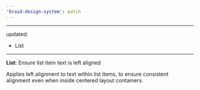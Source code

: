 ```yaml
---
'braid-design-system': patch
---
```


---
updated:
  - List
---

**List**: Ensure list item text is left aligned

Applies left alignment to text within list items, to ensure consistent alignment even when inside centered layout containers.
